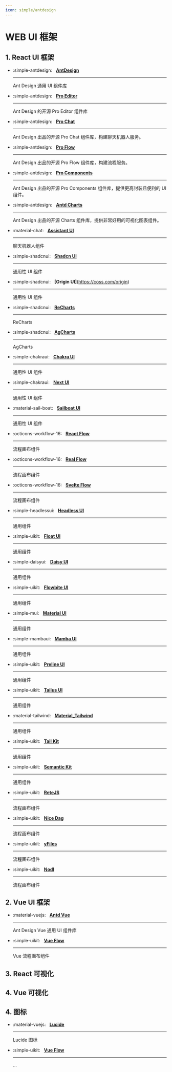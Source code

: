 ```yaml
---
icon: simple/antdesign
---
```


# WEB UI 框架

## 1. React UI 框架

<div class="grid cards" markdown>

- :simple-antdesign: &nbsp; __[AntDesign][ant_design]__

    ---
    Ant Design 通用 UI 组件库

- :simple-antdesign: &nbsp; __[Pro Editor][antd_pro_editor]__

    ---
    Ant Design 的开源 Pro Editor 组件库

- :simple-antdesign: &nbsp; __[Pro Chat][antd_pro_chat]__

    ---
    Ant Design 出品的开源 Pro Chat 组件库，构建聊天机器人服务。

- :simple-antdesign: &nbsp; __[Pro Flow][antd_pro_flow]__

    ---
    Ant Design 出品的开源 Pro Flow 组件库，构建流程服务。

- :simple-antdesign: &nbsp; __[Pro Components][antd_pro_components]__

    ---
    Ant Design 出品的开源 Pro Components 组件库，提供更高封装且便利的 UI 组件。

- :simple-antdesign: &nbsp; __[Antd Charts][antd_charts]__

    ---
    Ant Design 出品的开源 Charts 组件库，提供非常好用的可视化图表组件。

- :material-chat: &nbsp; __[Assistant UI][assistant_ui]__

    ---
    聊天机器人组件

- :simple-shadcnui: &nbsp; __[Shadcn UI][shadcn_ui]__

    ---
    通用性 UI 组件

- :simple-shadcnui: &nbsp; __[Origin UI]__(https://coss.com/origin)

    ---
    通用性 UI 组件


- :simple-shadcnui: &nbsp; __[ReCharts](https://recharts.org/)__

    ---
    ReCharts

- :simple-shadcnui: &nbsp; __[AgCharts](https://www.ag-grid.com/charts)__

    ---
    AgCharts

- :simple-chakraui: &nbsp; __[Chakra UI][chakra_ui]__

    ---
    通用性 UI 组件

- :simple-chakraui: &nbsp; __[Next UI][next_ui]__

    ---
    通用性 UI 组件

- :material-sail-boat: &nbsp; __[Sailboat UI][sailboat_ui]__

    ---
    通用性 UI 组件

- :octicons-workflow-16: &nbsp; __[React Flow][react_flow]__

    ---
    流程画布组件

- :octicons-workflow-16: &nbsp; __[Real Flow][real_flow]__

    ---
    流程画布组件

- :octicons-workflow-16: &nbsp; __[Svelte Flow][svelte_flow]__

    ---
    流程画布组件

- :simple-headlessui: &nbsp; __[Headless UI][headless_ui]__

    ---
    通用组件

- :simple-uikit: &nbsp; __[Float UI][float_ui]__

    ---
    通用组件

- :simple-daisyui: &nbsp; __[Daisy UI][daisy_ui]__

    ---
    通用组件

- :simple-uikit: &nbsp; __[Flowbite UI][flowbite_ui]__

    ---
    通用组件

- :simple-mui: &nbsp; __[Material UI][mui]__

    ---
    通用组件

- :simple-mambaui: &nbsp; __[Mamba UI][mamba_ui]__

    ---
    通用组件

- :simple-uikit: &nbsp; __[Preline UI][preline_ui]__

    ---
    通用组件

- :simple-uikit: &nbsp; __[Tailus UI][tailus_ui]__

    ---
    通用组件

- :material-tailwind: &nbsp; __[Material_Tailwind][material_tailwind]__

    ---
    通用组件

- :simple-uikit: &nbsp; __[Tail Kit][tailwind_kit]__

    ---
    通用组件

- :simple-uikit: &nbsp; __[Semantic Kit][semantic_ui]__

    ---
    通用组件

- :simple-uikit: &nbsp; __[ReteJS][retejs]__

    ---
    流程画布组件

- :simple-uikit: &nbsp; __[Nice Dag][nice_dag]__

    ---
    流程画布组件

- :simple-uikit: &nbsp; __[yFiles][yfiles]__

    ---
    流程画布组件

- :simple-uikit: &nbsp; __[Nodl][nodl]__

    ---
    流程画布组件

</div>

[ant_design]: https://ant-design.antgroup.com/index-cn
[antd_pro_editor]: https://pro-editor.antdigital.dev/zh-CN
[antd_pro_chat]: https://pro-chat.antdigital.dev
[antd_pro_flow]: https://pro-flow.antdigital.dev
[antd_pro_components]: https://procomponents.ant.design
[antd_charts]: https://ant-design-charts.antgroup.com
[assistant_ui]: https://www.assistant-ui.com
[shadcn_ui]: https://ui.shadcn.com
[chakra_ui]: https://www.chakra-ui.com
[next_ui]: https://nextui.org
[sailboat_ui]: https://sailboatui.com
[react_flow]: https://reactflow.dev
[svelte_flow]: https://svelteflow.dev
[headless_ui]: https://headlessui.com
[float_ui]: https://floatui.com
[daisy_ui]: https://daisyui.com
[flowbite_ui]: https://flowbite.com
[mui]: https://mui.com/material-ui
[mamba_ui]: https://www.mambaui.com
[preline_ui]: https://www.preline.co
[tailus_ui]: https://tailus.io
[material_tailwind]: https://www.material-tailwind.com
[tailwind_kit]: https://www.tailwind-kit.com
[semantic_ui]: https://react.semantic-ui.com
[real_flow]: https://github.com/reaviz/reaflow
[retejs]: https://retejs.org
[nice_dag]: https://opensource.ebay.com/nice-dag/docs/intro
[yfiles]: https://www.yworks.com
[nodl]: https://www.usenodl.dev/docs/packages/react

## 2. Vue UI 框架

<div class="grid cards" markdown>

- :material-vuejs: &nbsp; __[Antd Vue][antd_vue]__

    ---
    Ant Design Vue 通用 UI 组件库

- :simple-uikit: &nbsp; __[Vue Flow][vue_flow]__

    ---
    Vue 流程画布组件

</div>

[antd_vue]: https://www.antdv.com/docs/vue/introduce-cn
[vue_flow]: https://vueflow.dev

## 3. React 可视化

## 4. Vue 可视化

## 4. 图标

<div class="grid cards" markdown>

- :material-vuejs: &nbsp; __[Lucide](https://lucide.dev/icons/lock)__

    ---
    Lucide 图标

- :simple-uikit: &nbsp; __[Vue Flow][vue_flow]__

    ---
    ...

</div>